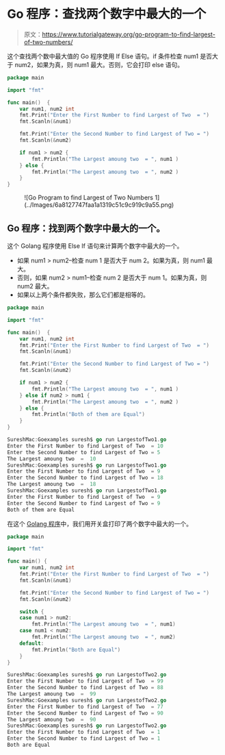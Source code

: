 # Go 程序：查找两个数字中最大的一个

> 原文：<https://www.tutorialgateway.org/go-program-to-find-largest-of-two-numbers/>

这个查找两个数中最大值的 Go 程序使用 If Else 语句。if 条件检查 num1 是否大于 num2，如果为真，则 num1 最大。否则，它会打印 else 语句。

```go
package main

import "fmt"

func main()  {
    var num1, num2 int
    fmt.Print("Enter the First Number to find Largest of Two  = ")
    fmt.Scanln(&num1)

    fmt.Print("Enter the Second Number to find Largest of Two = ")
    fmt.Scanln(&num2)

    if num1 > num2 {
        fmt.Println("The Largest amoung two  = ", num1 )
    } else {
        fmt.Println("The Largest amoung two  = ", num2 )
    }
}
```

<figure class="wp-block-image size-large">![Go Program to find Largest of Two Numbers 1](../Images/6a8127747faa1a1319c51c9c919c9a55.png)</figure>

## Go 程序：找到两个数字中最大的一个。

这个 Golang 程序使用 Else If 语句来计算两个数字中最大的一个。

*   如果 num1 > num2–检查 num 1 是否大于 num 2。如果为真，则 num1 最大。
*   否则，如果 num2 > num1–检查 num 2 是否大于 num 1。如果为真，则 num2 最大。
*   如果以上两个条件都失败，那么它们都是相等的。

```go
package main

import "fmt"

func main()  {
    var num1, num2 int
    fmt.Print("Enter the First Number to find Largest of Two  = ")
    fmt.Scanln(&num1)

    fmt.Print("Enter the Second Number to find Largest of Two = ")
    fmt.Scanln(&num2)

    if num1 > num2 {
        fmt.Println("The Largest amoung two  = ", num1 )
    } else if num2 > num1 {
        fmt.Println("The Largest amoung two  = ", num2 )
    } else {
        fmt.Println("Both of them are Equal")
    }
}
```

```go
SureshMac:Goexamples suresh$ go run LargestofTwo1.go
Enter the First Number to find Largest of Two  = 10
Enter the Second Number to find Largest of Two = 5
The Largest amoung two  =  10
SureshMac:Goexamples suresh$ go run LargestofTwo1.go
Enter the First Number to find Largest of Two  = 9
Enter the Second Number to find Largest of Two = 18
The Largest amoung two  =  18
SureshMac:Goexamples suresh$ go run LargestofTwo1.go
Enter the First Number to find Largest of Two  = 9
Enter the Second Number to find Largest of Two = 9
Both of them are Equal
```

在这个 [Golang 程序](https://www.tutorialgateway.org/go-programs/)中，我们用开关盒打印了两个数字中最大的一个。

```go
package main

import "fmt"

func main() {
    var num1, num2 int
    fmt.Print("Enter the First Number to find Largest of Two  = ")
    fmt.Scanln(&num1)

    fmt.Print("Enter the Second Number to find Largest of Two = ")
    fmt.Scanln(&num2)

    switch {
    case num1 > num2:
        fmt.Println("The Largest amoung two  = ", num1)
    case num1 < num2:
        fmt.Println("The Largest amoung two  = ", num2)
    default:
        fmt.Println("Both are Equal")
    }
}
```

```go
SureshMac:Goexamples suresh$ go run LargestofTwo2.go
Enter the First Number to find Largest of Two  = 99
Enter the Second Number to find Largest of Two = 88
The Largest amoung two  =  99
SureshMac:Goexamples suresh$ go run LargestofTwo2.go
Enter the First Number to find Largest of Two  = 77
Enter the Second Number to find Largest of Two = 90
The Largest amoung two  =  90
SureshMac:Goexamples suresh$ go run LargestofTwo2.go
Enter the First Number to find Largest of Two  = 1
Enter the Second Number to find Largest of Two = 1
Both are Equal
```
